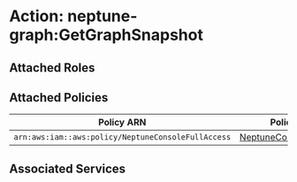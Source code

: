 # Action: neptune-graph:GetGraphSnapshot

## Attached Roles

## Attached Policies

| Policy ARN | Policy Name |
|------------|-------------|
| `arn:aws:iam::aws:policy/NeptuneConsoleFullAccess` | [NeptuneConsoleFullAccess](../policies.md#neptuneconsolefullaccess) |

## Associated Services

